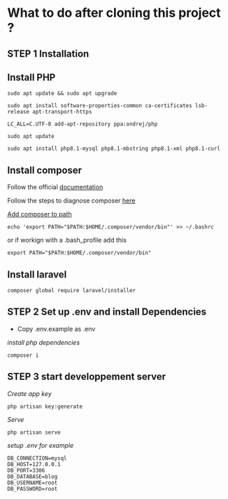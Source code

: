 # What to do after cloning this project ?

## STEP 1 Installation

## Install PHP

```
sudo apt update && sudo apt upgrade 

sudo apt install software-properties-common ca-certificates lsb-release apt-transport-https 

LC_ALL=C.UTF-8 add-apt-repository ppa:ondrej/php 

sudo apt update

sudo apt install php8.1-mysql php8.1-mbstring php8.1-xml php8.1-curl 
```

## Install composer

Follow the official [documentation](https://getcomposer.org/download/)

Follow the steps to diagnose composer [here](https://getcomposer.org/doc/articles/troubleshooting.md)

[Add composer to path](https://stackoverflow.com/questions/25373188/how-to-place-the-composer-vendor-bin-directory-in-your-path)

```
echo 'export PATH="$PATH:$HOME/.composer/vendor/bin"' >> ~/.bashrc
```

or if workign with a .bash_profile add this

```
export PATH="$PATH:$HOME/.composer/vendor/bin"
```

## Install laravel

```
composer global require laravel/installer
```

## STEP 2 Set up .env and install Dependencies

- Copy .env.example as .env 

_install php dependencies_

```
composer i
```

## STEP 3 start developpement server

_Create app key_

```
php artisan key:generate
```

_Serve_
```
php artisan serve
```

_setup .env for example_
```
DB_CONNECTION=mysql
DB_HOST=127.0.0.1
DB_PORT=3306
DB_DATABASE=blog
DB_USERNAME=root
DB_PASSWORD=root
```
